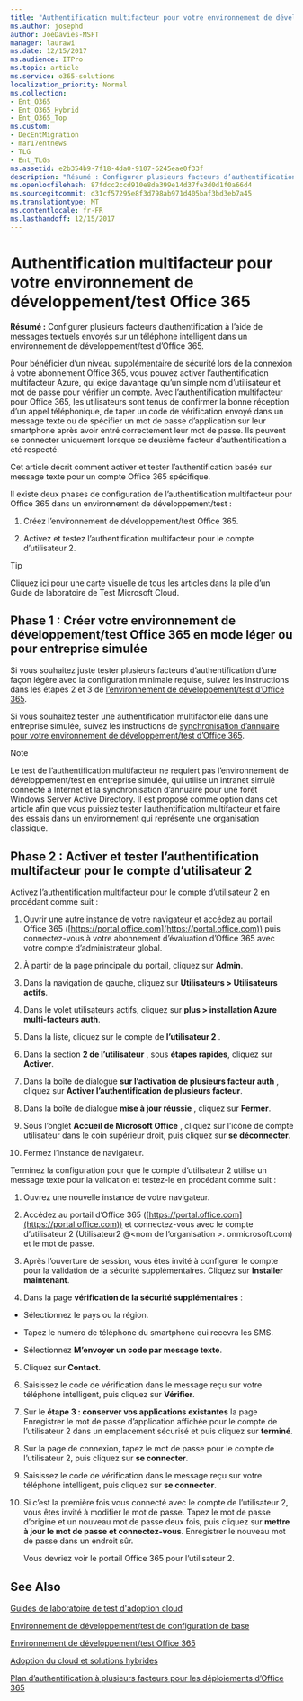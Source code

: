 ```yaml
---
title: "Authentification multifacteur pour votre environnement de développement/test Office 365"
ms.author: josephd
author: JoeDavies-MSFT
manager: laurawi
ms.date: 12/15/2017
ms.audience: ITPro
ms.topic: article
ms.service: o365-solutions
localization_priority: Normal
ms.collection:
- Ent_O365
- Ent_O365_Hybrid
- Ent_O365_Top
ms.custom:
- DecEntMigration
- mar17entnews
- TLG
- Ent_TLGs
ms.assetid: e2b354b9-7f18-4da0-9107-6245eae0f33f
description: "Résumé : Configurer plusieurs facteurs d’authentification à l’aide de messages textuels envoyés sur un téléphone intelligent dans un environnement de développement/test d’Office 365."
ms.openlocfilehash: 87fdcc2ccd910e8da399e14d37fe3d0d1f0a66d4
ms.sourcegitcommit: d31cf57295e8f3d798ab971d405baf3bd3eb7a45
ms.translationtype: MT
ms.contentlocale: fr-FR
ms.lasthandoff: 12/15/2017
---
```

# <a name="multi-factor-authentication-for-your-office-365-devtest-environment"></a>Authentification multifacteur pour votre environnement de développement/test Office 365

 **Résumé :** Configurer plusieurs facteurs d’authentification à l’aide de messages textuels envoyés sur un téléphone intelligent dans un environnement de développement/test d’Office 365.
  
Pour bénéficier d’un niveau supplémentaire de sécurité lors de la connexion à votre abonnement Office 365, vous pouvez activer l’authentification multifacteur Azure, qui exige davantage qu’un simple nom d’utilisateur et mot de passe pour vérifier un compte. Avec l’authentification multifacteur pour Office 365, les utilisateurs sont tenus de confirmer la bonne réception d’un appel téléphonique, de taper un code de vérification envoyé dans un message texte ou de spécifier un mot de passe d’application sur leur smartphone après avoir entré correctement leur mot de passe. Ils peuvent se connecter uniquement lorsque ce deuxième facteur d’authentification a été respecté.  
  
Cet article décrit comment activer et tester l’authentification basée sur message texte pour un compte Office 365 spécifique.
  
Il existe deux phases de configuration de l’authentification multifacteur pour Office 365 dans un environnement de développement/test :
  
1. Créez l’environnement de développement/test Office 365.
    
2. Activez et testez l’authentification multifacteur pour le compte d’utilisateur 2.
    
> [!TIP]
> Cliquez [ici](http://aka.ms/catlgstack) pour une carte visuelle de tous les articles dans la pile d’un Guide de laboratoire de Test Microsoft Cloud.
  
## <a name="phase-1-build-out-your-lightweight-or-simulated-enterprise-office-365-devtest-environment"></a>Phase 1 : Créer votre environnement de développement/test Office 365 en mode léger ou pour entreprise simulée

Si vous souhaitez juste tester plusieurs facteurs d’authentification d’une façon légère avec la configuration minimale requise, suivez les instructions dans les étapes 2 et 3 de [l’environnement de développement/test d’Office 365](office-365-dev-test-environment.md).
  
Si vous souhaitez tester une authentification multifactorielle dans une entreprise simulée, suivez les instructions de [synchronisation d’annuaire pour votre environnement de développement/test d’Office 365](dirsync-for-your-office-365-dev-test-environment.md).
  
> [!NOTE]
> Le test de l’authentification multifacteur ne requiert pas l’environnement de développement/test en entreprise simulée, qui utilise un intranet simulé connecté à Internet et la synchronisation d’annuaire pour une forêt Windows Server Active Directory. Il est proposé comme option dans cet article afin que vous puissiez tester l’authentification multifacteur et faire des essais dans un environnement qui représente une organisation classique. 
  
## <a name="phase-2-enable-and-test-multi-factor-authentication-for-the-user-2-account"></a>Phase 2 : Activer et tester l’authentification multifacteur pour le compte d’utilisateur 2

Activez l’authentification multifacteur pour le compte d’utilisateur 2 en procédant comme suit :
  
1. Ouvrir une autre instance de votre navigateur et accédez au portail Office 365 ([https://portal.office.com](https://portal.office.com)) puis connectez-vous à votre abonnement d’évaluation d’Office 365 avec votre compte d’administrateur global.
    
2. À partir de la page principale du portail, cliquez sur **Admin**.
    
3. Dans la navigation de gauche, cliquez sur **Utilisateurs > Utilisateurs actifs**.
    
4. Dans le volet utilisateurs actifs, cliquez sur **plus > installation Azure multi-facteurs auth**.
    
5. Dans la liste, cliquez sur le compte de **l’utilisateur 2** .
    
6. Dans la section **2 de l’utilisateur** , sous **étapes rapides**, cliquez sur **Activer**.
    
7. Dans la boîte de dialogue **sur l’activation de plusieurs facteur auth** , cliquez sur **Activer l’authentification de plusieurs facteur**.
    
8. Dans la boîte de dialogue **mise à jour réussie** , cliquez sur **Fermer**.
    
9. Sous l’onglet **Accueil de Microsoft Office** , cliquez sur l’icône de compte utilisateur dans le coin supérieur droit, puis cliquez sur **se déconnecter**.
    
10. Fermez l’instance de navigateur.
    
Terminez la configuration pour que le compte d’utilisateur 2 utilise un message texte pour la validation et testez-le en procédant comme suit :
  
1. Ouvrez une nouvelle instance de votre navigateur.
    
2. Accédez au portail d’Office 365 ([https://portal.office.com](https://portal.office.com)) et connectez-vous avec le compte d’utilisateur 2 (Utilisateur2 @\<nom de l’organisation >. onmicrosoft.com) et le mot de passe.
    
3. Après l’ouverture de session, vous êtes invité à configurer le compte pour la validation de la sécurité supplémentaires. Cliquez sur **Installer maintenant**.
    
4. Dans la page **vérification de la sécurité supplémentaires** :
    
  - Sélectionnez le pays ou la région.
    
  - Tapez le numéro de téléphone du smartphone qui recevra les SMS.
    
  - Sélectionnez **M’envoyer un code par message texte**.
    
5. Cliquez sur **Contact**.
    
6. Saisissez le code de vérification dans le message reçu sur votre téléphone intelligent, puis cliquez sur **Vérifier**.
    
7. Sur le **étape 3 : conserver vos applications existantes** la page Enregistrer le mot de passe d’application affichée pour le compte de l’utilisateur 2 dans un emplacement sécurisé et puis cliquez sur **terminé**.
    
8. Sur la page de connexion, tapez le mot de passe pour le compte de l’utilisateur 2, puis cliquez sur **se connecter**.
    
9. Saisissez le code de vérification dans le message reçu sur votre téléphone intelligent, puis cliquez sur **se connecter**.
    
10. Si c’est la première fois vous connecté avec le compte de l’utilisateur 2, vous êtes invité à modifier le mot de passe. Tapez le mot de passe d’origine et un nouveau mot de passe deux fois, puis cliquez sur **mettre à jour le mot de passe et connectez-vous**. Enregistrer le nouveau mot de passe dans un endroit sûr.
    
    Vous devriez voir le portail Office 365 pour l’utilisateur 2.
    
## <a name="see-also"></a>See Also

[Guides de laboratoire de test d'adoption cloud](cloud-adoption-test-lab-guides-tlgs.md)
  
[Environnement de développement/test de configuration de base](base-configuration-dev-test-environment.md)
  
[Environnement de développement/test Office 365](office-365-dev-test-environment.md)
  
[Adoption du cloud et solutions hybrides](cloud-adoption-and-hybrid-solutions.md)

[Plan d’authentification à plusieurs facteurs pour les déploiements d’Office 365](https://support.office.com/article/Plan-for-multi-factor-authentication-for-Office-365-Deployments-043807b2-21db-4d5c-b430-c8a6dee0e6ba)

